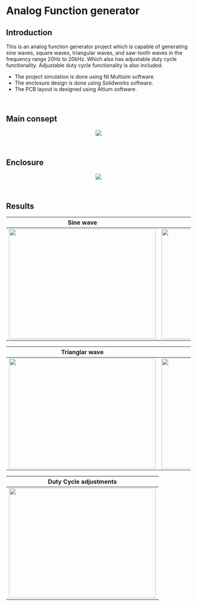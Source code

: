 # Analog Function generator

## Introduction
This is an analog function generator project which is capable of generating sine waves, square waves, triangular waves, and saw-tooth waves in the frequency range 20Hz to 20kHz. Which also has adjustable duty cycle functionality. Adjustable duty cycle functionality is also included.

- The project simulation is done using NI Multisim software.
- The enclosure design is done using Solidworks software. 
- The PCB layout is designed using Altium software.



<br>

## Main consept
<p align="center"><img src="https://user-images.githubusercontent.com/69134587/222908387-d2ff8171-847b-41e0-a88f-04b24c6b6beb.jpeg"></p>

<br>


## Enclosure
<p align="center"><img src="https://user-images.githubusercontent.com/69134587/222908629-c612d156-186b-4a8f-ac71-ada7625b579a.jpeg" ></p>

<br>

## Results

Sine wave                    |  Squar wave               
:-------------------------:|:-------------------------:
<img src="https://user-images.githubusercontent.com/69134587/222910203-84bddeb5-e7e9-4421-9822-f4e54db3e82d.jpeg" width="400" height="300"> | <img src="https://user-images.githubusercontent.com/69134587/222910049-7ce69c50-b5a0-4ab4-bd06-3192effcfb65.jpeg" width="400" height="300"> 

|  Trianglar wave         |  Sawtooth wave        
| :-------------------------:|:-------------------------:
<img src="https://user-images.githubusercontent.com/69134587/222910026-dea2d3c1-61f7-45c4-bea6-c91960f25ebc.jpeg" width="400" height="300"> | <img src="https://user-images.githubusercontent.com/69134587/222910811-99463169-4f9f-4f23-8bba-c9b1aea3a4fb.jpeg" width="400" height="300">  

| Duty Cycle adjustments
|:-------------------------:
| <img src="https://user-images.githubusercontent.com/69134587/222910946-81abf36c-2078-4eaa-95e1-5678e74e6832.jpeg" width="400" height="300">

<br>
